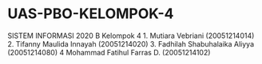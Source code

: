 # UAS-PBO-KELOMPOK-4
SISTEM INFORMASI 2020 B Kelompok 4  1. Mutiara Vebriani (20051214014) 2. Tifanny Maulida Innayah (20051214020) 3. Fadhilah Shabuhalaika Aliyya (20051214080) 4 Mohammad Fatihul Farras D. (20051214102)
